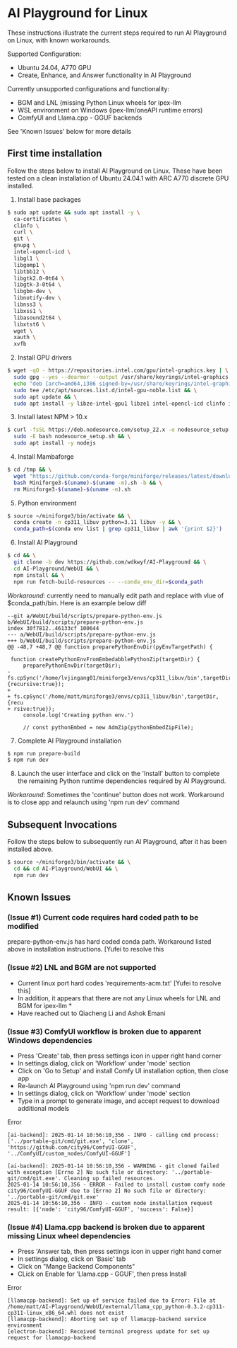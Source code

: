 # AI Playground for Linux

These instructions illustrate the current steps required to run AI Playground on Linux, with known workarounds.

Supported Configuration:
* Ubuntu 24.04, A770 GPU
* Create, Enhance, and Answer functionality in AI Playground

Currently unsupported configurations and functionality:
* BGM and LNL (missing Python Linux wheels for ipex-llm
* WSL environment on Windows (ipex-llm/oneAPI runtime errors)
* ComfyUI and Llama.cpp - GGUF backends

See 'Known Issues' below for more details

## First time installation

Follow the steps below to install AI Playground on Linux.  These have been tested on a clean installation of Ubuntu 24.04.1 with ARC A770 discrete GPU installed.

1. Install base packages
```bash
$ sudo apt update && sudo apt install -y \
  ca-certificates \
  clinfo \
  curl \
  git \
  gnupg \
  intel-opencl-icd \
  libgl1 \
  libgomp1 \
  libtbb12 \
  libgtk2.0-0t64 \
  libgtk-3-0t64 \
  libgbm-dev \
  libnotify-dev \
  libnss3 \
  libxss1 \
  libasound2t64 \
  libxtst6 \
  wget \
  xauth \
  xvfb
```

2. Install GPU drivers
```bash
$ wget -qO - https://repositories.intel.com/gpu/intel-graphics.key | \
  sudo gpg --yes --dearmor --output /usr/share/keyrings/intel-graphics.gpg && \
  echo "deb [arch=amd64,i386 signed-by=/usr/share/keyrings/intel-graphics.gpg] https://repositories.intel.com/gpu/ubuntu noble client" | \
  sudo tee /etc/apt/sources.list.d/intel-gpu-noble.list && \
  sudo apt update && \
  sudo apt install -y libze-intel-gpu1 libze1 intel-opencl-icd clinfo intel-gsc libze-dev intel-ocloc
```

3. Install latest NPM > 10.x
```bash
$ curl -fsSL https://deb.nodesource.com/setup_22.x -o nodesource_setup.sh && \
  sudo -E bash nodesource_setup.sh && \
  sudo apt install -y nodejs
```

4. Install Mambaforge
```bash
$ cd /tmp && \
  wget "https://github.com/conda-forge/miniforge/releases/latest/download/Miniforge3-$(uname)-$(uname -m).sh" && \
  bash Miniforge3-$(uname)-$(uname -m).sh -b && \
  rm Miniforge3-$(uname)-$(uname -m).sh 
```

5. Python environment
```bash
$ source ~/miniforge3/bin/activate && \
  conda create -n cp311_libuv python=3.11 libuv -y && \
  conda_path=$(conda env list | grep cp311_libuv | awk '{print $2}')
```

6. Install AI Playground
```bash
$ cd && \
  git clone -b dev https://github.com/wdkwyf/AI-Playground && \
  cd AI-Playground/WebUI && \
  npm install && \
  npm run fetch-build-resources -- --conda_env_dir=$conda_path
```

*Workaround*: currently need to manually edit path and replace with vlue of $conda_path/bin.  Here is an example below diff
```
--git a/WebUI/build/scripts/prepare-python-env.js b/WebUI/build/scripts/prepare-python-env.js
index 30f7812..46133cf 100644
--- a/WebUI/build/scripts/prepare-python-env.js
+++ b/WebUI/build/scripts/prepare-python-env.js
@@ -48,7 +48,7 @@ function preparePythonEnvDir(pyEnvTargetPath) {

 function createPythonEnvFromEmbedabblePythonZip(targetDir) {
     preparePythonEnvDir(targetDir);
-    fs.cpSync('/home/lvjingang01/miniforge3/envs/cp311_libuv/bin',targetDir,{recursive:true});
+    
+ fs.cpSync('/home/matt/miniforge3/envs/cp311_libuv/bin',targetDir,{recu
+ rsive:true});
     console.log('Creating python env.')

     // const pythonEmbed = new AdmZip(pythonEmbedZipFile);
```

7. Complete AI Playground installation
```bash
$ npm run prepare-build
$ npm run dev
```

8. Launch the user interface and click on the 'Install' button to complete the remaining Python runtime dependencies required by AI Playground.  

*Workaround*: Sometimes the 'continue' button does not work.  Workaround is to close app and relaunch using 'npm run dev' command


## Subsequent Invocations

Follow the steps below to subsequently run AI Playground, after it has been installed above.

```bash
$ source ~/miniforge3/bin/activate && \
  cd && cd AI-Playground/WebUI && \
  npm run dev
```

## Known Issues

### (Issue #1) Current code requires hard coded path to be modified
prepare-python-env.js has hard coded conda path.  Workaround listed above in installation instructions. [Yufei to resolve this

### (Issue #2) LNL and BGM are not supported
* Current linux port hard codes 'requirements-acm.txt' [Yufei to resolve this]
* In addition, it appears that there are not any Linux wheels for LNL and BGM for ipex-llm *
* Have reached out to Qiacheng Li and Ashok Emani

### (Issue #3) ComfyUI workflow is broken due to apparent Windows dependencies 
* Press 'Create' tab, then press settings icon in upper right hand corner
* In settings dialog, click on 'Workflow' under 'mode' section
* Click on 'Go to Setup' and install Comfy UI installation option, then close app
* Re-launch AI Playground using 'npm run dev' command
* In settings dialog, click on 'Workflow' under 'mode' section
* Type in a prompt to generate image, and accept request to download additional models

Error
```
[ai-backend]: 2025-01-14 10:56:10,356 - INFO - calling cmd process: ['../portable-git/cmd/git.exe', 'clone', 'https://github.com/city96/ComfyUI-GGUF', '../ComfyUI/custom_nodes/ComfyUI-GGUF']

[ai-backend]: 2025-01-14 10:56:10,356 - WARNING - git cloned failed with exception [Errno 2] No such file or directory: '../portable-git/cmd/git.exe'. Cleaning up failed resources.
2025-01-14 10:56:10,356 - ERROR - Failed to install custom comfy node city96/ComfyUI-GGUF due to [Errno 2] No such file or directory: '../portable-git/cmd/git.exe'
2025-01-14 10:56:10,356 - INFO - custom node installation request result: [{'node': 'city96/ComfyUI-GGUF', 'success': False}]
```

### (Issue #4) Llama.cpp backend is broken due to apparent missing Linux wheel dependencies 
* Press 'Answer tab, then press settings icon in upper right hand corner
* In settings dialog, click on 'Basic' tab
* Click on "Mange Backend Components"
* CLick on Enable for 'Llama.cpp - GGUF', then press Install

Error
```
[llamacpp-backend]: Set up of service failed due to Error: File at /home/matt/AI-Playground/WebUI/external/llama_cpp_python-0.3.2-cp311-cp311-linux_x86_64.whl does not exist
[llamacpp-backend]: Aborting set up of llamacpp-backend service environment
[electron-backend]: Received terminal progress update for set up request for llamacpp-backend
```
